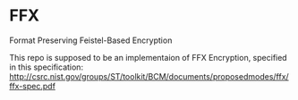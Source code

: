 # FFX
Format Preserving Feistel-Based Encryption

This repo is supposed to be an implementaion of FFX Encryption, specified in this specification: http://csrc.nist.gov/groups/ST/toolkit/BCM/documents/proposedmodes/ffx/ffx-spec.pdf
